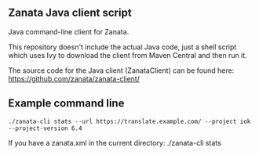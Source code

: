 Zanata Java client script
-------------------------

Java command-line client for Zanata.

This repository doesn't include the actual Java code, just a shell script which uses
Ivy to download the client from Maven Central and then run it.

The source code for the Java client (ZanataClient) can be found here:
https://github.com/zanata/zanata-client/



Example command line
---------------------
    ./zanata-cli stats --url https://translate.example.com/ --project iok --project-version 6.4


If you have a zanata.xml in the current directory:
    ./zanata-cli stats

